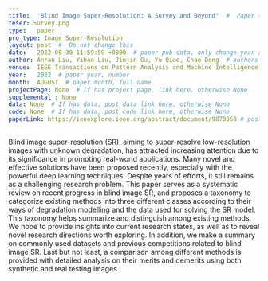 ```yaml
---
title:  'Blind Image Super-Resolution: A Survey and Beyond'  #  Paper title, covered by ''
teser: Survey.png
type:   paper
pro_type: Image Super-Resolution
layout: post  #  Do not change this
date:   2022-08-30 11:59:59 +0800  # paper pub data, only change year and month according to this format
author: Anran Liu, Yihao Liu, Jinjin Gu, Yu Qiao, Chao Dong  # authors information
venue:  IEEE Transactions on Pattern Analysis and Machine Intelligence, 2022 #Where it be, ICCV and CVPR remove IEEE Conference on,
year:   2022  # paper year, number
month:  AUGUST  # paper month, full name
projectPage: None  # If has project page, link here, otherwise None
supplemental : None
data: None  # If has data, post data link here, otherwise None
code: None  # If has data, post code link here, otherwise None
paperLink: https://ieeexplore.ieee.org/abstract/document/9870558 # post paper pdf link here
---
```


Blind image super-resolution (SR), aiming to super-resolve low-resolution images with unknown degradation, has attracted increasing attention due to its significance in promoting real-world applications. Many novel and effective solutions have been proposed recently, especially with the powerful deep learning techniques. Despite years of efforts, it still remains as a challenging research problem. This paper serves as a systematic review on recent progress in blind image SR, and proposes a taxonomy to categorize existing methods into three different classes according to their ways of degradation modelling and the data used for solving the SR model. This taxonomy helps summarize and distinguish among existing methods. We hope to provide insights into current research states, as well as to reveal novel research directions worth exploring. In addition, we make a summary on commonly used datasets and previous competitions related to blind image SR. Last but not least, a comparison among different methods is provided with detailed analysis on their merits and demerits using both synthetic and real testing images.

